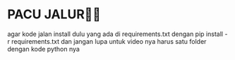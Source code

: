 # PACU JALUR🥶🥶
agar kode jalan install dulu yang ada di requirements.txt dengan pip install -r requirements.txt
dan jangan lupa untuk video nya harus satu folder dengan kode python nya
